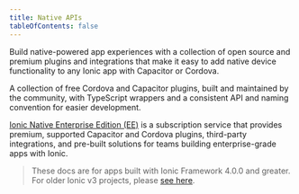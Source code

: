 ```yaml
---
title: Native APIs
tableOfContents: false
---
```


<p class='intro'>Build native-powered app experiences with a collection of open source and premium plugins and integrations that make it easy to add native device functionality to any Ionic app with Capacitor or Cordova.</p>

<docs-cards class="static-width">
  <docs-card header="Ionic Native Community Plugins" href="/docs/native/community" img="/docs/assets/img/native/community-edition.png" alt="multicolored puzzle pieces fitting together">
    <p>A collection of free Cordova and Capacitor plugins, built and maintained by the community, with TypeScript wrappers and a consistent API and naming convention for easier development.</p>
  </docs-card>

  <docs-card header="Ionic Native Enterprise Edition" href="/docs/enterprise" img="/docs/assets/img/native/enterprise-edition.png" alt="outline of a phone on a tech background">
    <p><a href="https://ionicframework.com/native">Ionic Native Enterprise Edition (EE)</a> is a subscription service that provides premium, supported Capacitor and Cordova plugins, third-party integrations, and pre-built solutions for teams building enterprise-grade apps with Ionic. </p>
  </docs-card>
</docs-cards>

> These docs are for apps built with Ionic Framework 4.0.0 and greater. For older Ionic v3 projects, please [see here](/docs/v3/native).
